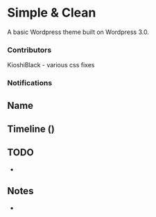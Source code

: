 # Simple & Clean

A basic Wordpress theme built on Wordpress 3.0.

### Contributors


KioshiBlack - various css fixes



### Notifications


## Name


## Timeline ()




## TODO

*

## Notes
* 

